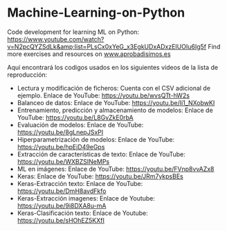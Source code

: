 # Machine-Learning-on-Python
Code development for learning ML on Python: https://www.youtube.com/watch?v=N2pcQYZSdLk&amp;list=PLsCx0xYeG_x3EgkUDxADxzEIUOIu6Ig5f Find more exercises and resources on www.aprobadisimos.es

Aquí encontrará los codigos usados en los siguientes vídeos de la lista de reproducción:
- Lectura y modificación de ficheros: Cuenta con el CSV adicional de ejemplo. Enlace de YouTube: https://youtu.be/wvsQTt-hW2s
- Balanceo de datos: Enlace de YouTube: https://youtu.be/Ii1_NXobwKI
- Entrenamiento, predicción y almacenamiento de modelos: Enlace de YouTube: https://youtu.be/L8GvZkE0rbA
- Evaluación de modelos: Enlace de YouTube: https://youtu.be/8gLnepJSxPI
- Hiperparametrización de modelos: Enlace de YouTube: https://youtu.be/hpEjD49eGps
- Extracción de características de texto: Enlace de YouTube: https://youtu.be/WXBZSINeMPs
- ML en imágenes: Enlace de YouTube: https://youtu.be/FVnp8vvAZx8
- Keras: Enlace de YouTube: https://youtu.be/JRm7ykpsBEs
- Keras-Extracción texto: Enlace de YouTube: https://youtu.be/DmH8avdFkfo
- Keras-Extracción imagenes: Enlace de Youtube: https://youtu.be/9i8DXA8u-mA
- Keras-Clasificación texto: Enlace de Youtube: https://youtu.be/sHOhEZ5KXfI
